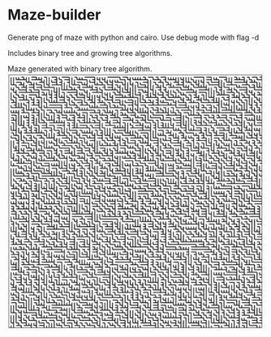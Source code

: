 # Maze-builder
Generate png of maze with python and cairo.
Use debug mode with flag -d

Includes binary tree and growing tree algorithms.

Maze generated with binary tree algorithm.
![My image](https://github.com/teemusy/Maze-builder/blob/test/binary_algo.png)
